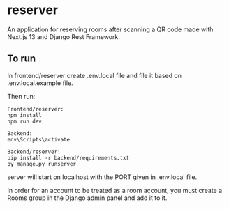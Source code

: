# reserver
An application for reserving rooms after scanning a QR code made with Next.js 13 and Django Rest Framework.

## To run

In frontend/reserver create .env.local file and file it based on .env.local.example file.

Then run:
```shell
Frontend/reserver:
npm install
npm run dev

Backend:
env\Scripts\activate

Backend/reserver:
pip install -r backend/requirements.txt
py manage.py runserver
```
server will start on localhost with the PORT given in .env.local file.

In order for an account to be treated as a room account, you must create a Rooms group in the Django admin panel and add it to it.
